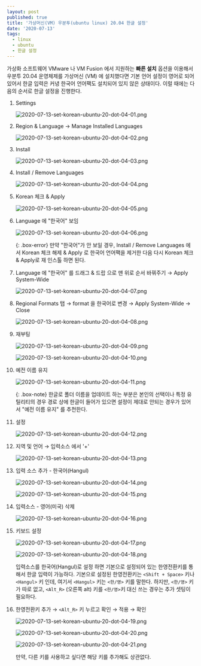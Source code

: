 ```yaml
---
layout: post
published: true
title: '가상머신(VM) 우분투(ubuntu linux) 20.04 한글 설정'
date: '2020-07-13'
tags:
  - linux
  - ubuntu
  - 한글 설정
---
```

가상화 소프트웨어 VMware 나 VM Fusion 에서 지원하는 **빠른 설치** 옵션을 이용해서 우분투 20.04 운영체제를 가상머신 (VM) 에 설치했다면 기본 언어 설정이 영어로 되어 있어서 한글 입력은 커녕 한국어 언어팩도 설치되어 있지 않은 상태이다.  이럴 때에는 다음의 순서로 한글 설정을 진행한다.

1. Settings

    ![2020-07-13-set-korean-ubuntu-20-dot-04-01.png]({{site.baseurl}}/img/attached-post/2020-07-13-set-korean-ubuntu-20-dot-04-01.png)

2. Region & Language → Manage Installed Languages

    ![2020-07-13-set-korean-ubuntu-20-dot-04-02.png]({{site.baseurl}}/img/attached-post/2020-07-13-set-korean-ubuntu-20-dot-04-02.png)

3. Install

    ![2020-07-13-set-korean-ubuntu-20-dot-04-03.png]({{site.baseurl}}/img/attached-post/2020-07-13-set-korean-ubuntu-20-dot-04-03.png)

4. Install / Remove Languages

    ![2020-07-13-set-korean-ubuntu-20-dot-04-04.png]({{site.baseurl}}/img/attached-post/2020-07-13-set-korean-ubuntu-20-dot-04-04.png)

5. Korean 체크 & Apply

    ![2020-07-13-set-korean-ubuntu-20-dot-04-05.png]({{site.baseurl}}/img/attached-post/2020-07-13-set-korean-ubuntu-20-dot-04-05.png)

6. Language 에 "한국어" 보임

    ![2020-07-13-set-korean-ubuntu-20-dot-04-06.png]({{site.baseurl}}/img/attached-post/2020-07-13-set-korean-ubuntu-20-dot-04-06.png)

    {: .box-error}
    만약 "한국어"가 안 보일 경우, Install / Remove Languages 에서 Korean 체크 해제 & Apply 로 한국어 언어팩을 제거한 다음 다시 Korean 체크  & Apply로 재 인스톨 하면 된다.

7. Language 에 "한국어" 를 드래그 & 드랍 으로 맨 위로 순서 바꿔주기 → Apply System-Wide

    ![2020-07-13-set-korean-ubuntu-20-dot-04-07.png]({{site.baseurl}}/img/attached-post/2020-07-13-set-korean-ubuntu-20-dot-04-07.png)

8. Regional Formats 탭 → format 을 한국어로 변경 → Apply System-Wide → Close

    ![2020-07-13-set-korean-ubuntu-20-dot-04-08.png]({{site.baseurl}}/img/attached-post/2020-07-13-set-korean-ubuntu-20-dot-04-08.png)

9. 재부팅

    ![2020-07-13-set-korean-ubuntu-20-dot-04-09.png]({{site.baseurl}}/img/attached-post/2020-07-13-set-korean-ubuntu-20-dot-04-09.png)

    ![2020-07-13-set-korean-ubuntu-20-dot-04-10.png]({{site.baseurl}}/img/attached-post/2020-07-13-set-korean-ubuntu-20-dot-04-10.png)

10. 예전 이름 유지

    ![2020-07-13-set-korean-ubuntu-20-dot-04-11.png]({{site.baseurl}}/img/attached-post/2020-07-13-set-korean-ubuntu-20-dot-04-11.png)

    {: .box-note}
    한글로 폴더 이름을 업데이트 하는 부분은 본인의 선택이나 특정 유틸리티의 경우 경로 상에 한글이 들어가 있으면 설정이 제대로 안되는 경우가 있어서 "예전 이름 유지" 를 추천한다.



11. 설정

    ![2020-07-13-set-korean-ubuntu-20-dot-04-12.png]({{site.baseurl}}/img/attached-post/2020-07-13-set-korean-ubuntu-20-dot-04-12.png)

12. 지역 및 언어 → 입력소스 에서 '+'

    ![2020-07-13-set-korean-ubuntu-20-dot-04-13.png]({{site.baseurl}}/img/attached-post/2020-07-13-set-korean-ubuntu-20-dot-04-13.png)

13. 입력 소스 추가 - 한국어(Hangul)

    ![2020-07-13-set-korean-ubuntu-20-dot-04-14.png]({{site.baseurl}}/img/attached-post/2020-07-13-set-korean-ubuntu-20-dot-04-14.png)

    ![2020-07-13-set-korean-ubuntu-20-dot-04-15.png]({{site.baseurl}}/img/attached-post/2020-07-13-set-korean-ubuntu-20-dot-04-15.png)

14. 입력소스 - 영어(미국) 삭제

    ![2020-07-13-set-korean-ubuntu-20-dot-04-16.png]({{site.baseurl}}/img/attached-post/2020-07-13-set-korean-ubuntu-20-dot-04-16.png)

15. 키보드 설정

    ![2020-07-13-set-korean-ubuntu-20-dot-04-17.png]({{site.baseurl}}/img/attached-post/2020-07-13-set-korean-ubuntu-20-dot-04-17.png)

    ![2020-07-13-set-korean-ubuntu-20-dot-04-18.png]({{site.baseurl}}/img/attached-post/2020-07-13-set-korean-ubuntu-20-dot-04-18.png)

    입력소스를 한국어(Hangul)로 설정 하면 기본으로 설정되어 있는 한영전환키를 통해서 한글 입력이 가능하다. 기본으로 설정된 한영전환키는 `<Shift + Space>` 키나  `<Hangul>` 키 인데, 여기서 `<Hangul>` 키는    `<한/영>` 키를 말한다. 하지만, `<한/영>` 키가 따로 없고, `<Alt_R>` (오른쪽 alt) 키를 `<한/영>`키 대신 쓰는 경우는 추가 셋팅이 필요하다.

16. 한영전환키 추가 →  `<Alt_R>` 키 누르고 확인 → 적용 → 확인

    ![2020-07-13-set-korean-ubuntu-20-dot-04-19.png]({{site.baseurl}}/img/attached-post/2020-07-13-set-korean-ubuntu-20-dot-04-19.png)

    ![2020-07-13-set-korean-ubuntu-20-dot-04-20.png]({{site.baseurl}}/img/attached-post/2020-07-13-set-korean-ubuntu-20-dot-04-20.png)

    ![2020-07-13-set-korean-ubuntu-20-dot-04-21.png]({{site.baseurl}}/img/attached-post/2020-07-13-set-korean-ubuntu-20-dot-04-21.png)

    만약, 다른 키를 사용하고 싶다면 해당 키를 추가해도 상관없다.
